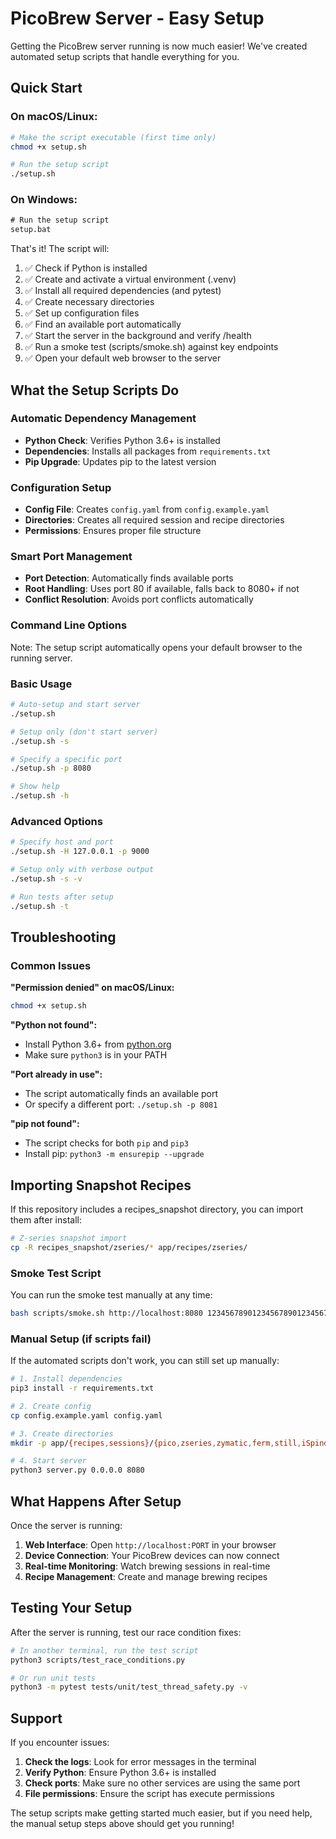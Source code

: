 # PicoBrew Server - Easy Setup

Getting the PicoBrew server running is now much easier! We've created automated setup scripts that handle everything for you.

## Quick Start

### On macOS/Linux:
```bash
# Make the script executable (first time only)
chmod +x setup.sh

# Run the setup script
./setup.sh
```

### On Windows:
```cmd
# Run the setup script
setup.bat
```

That's it! The script will:
1. ✅ Check if Python is installed
2. ✅ Create and activate a virtual environment (.venv)
3. ✅ Install all required dependencies (and pytest)
4. ✅ Create necessary directories
5. ✅ Set up configuration files
6. ✅ Find an available port automatically
7. ✅ Start the server in the background and verify /health
8. ✅ Run a smoke test (scripts/smoke.sh) against key endpoints
9. ✅ Open your default web browser to the server

## What the Setup Scripts Do

### Automatic Dependency Management
- **Python Check**: Verifies Python 3.6+ is installed
- **Dependencies**: Installs all packages from `requirements.txt`
- **Pip Upgrade**: Updates pip to the latest version

### Configuration Setup
- **Config File**: Creates `config.yaml` from `config.example.yaml`
- **Directories**: Creates all required session and recipe directories
- **Permissions**: Ensures proper file structure

### Smart Port Management
- **Port Detection**: Automatically finds available ports
- **Root Handling**: Uses port 80 if available, falls back to 8080+ if not
- **Conflict Resolution**: Avoids port conflicts automatically

### Command Line Options
Note: The setup script automatically opens your default browser to the running server.

### Basic Usage
```bash
# Auto-setup and start server
./setup.sh

# Setup only (don't start server)
./setup.sh -s

# Specify a specific port
./setup.sh -p 8080

# Show help
./setup.sh -h
```

### Advanced Options
```bash
# Specify host and port
./setup.sh -H 127.0.0.1 -p 9000

# Setup only with verbose output
./setup.sh -s -v

# Run tests after setup
./setup.sh -t
```

## Troubleshooting

### Common Issues

**"Permission denied" on macOS/Linux:**
```bash
chmod +x setup.sh
```

**"Python not found":**
- Install Python 3.6+ from [python.org](https://python.org)
- Make sure `python3` is in your PATH

**"Port already in use":**
- The script automatically finds an available port
- Or specify a different port: `./setup.sh -p 8081`

**"pip not found":**
- The script checks for both `pip` and `pip3`
- Install pip: `python3 -m ensurepip --upgrade`

## Importing Snapshot Recipes

If this repository includes a recipes_snapshot directory, you can import them after install:

```bash
# Z-series snapshot import
cp -R recipes_snapshot/zseries/* app/recipes/zseries/
```

### Smoke Test Script
You can run the smoke test manually at any time:

```bash
bash scripts/smoke.sh http://localhost:8080 12345678901234567890123456789012
```

### Manual Setup (if scripts fail)

If the automated scripts don't work, you can still set up manually:

```bash
# 1. Install dependencies
pip3 install -r requirements.txt

# 2. Create config
cp config.example.yaml config.yaml

# 3. Create directories
mkdir -p app/{recipes,sessions}/{pico,zseries,zymatic,ferm,still,iSpindel,tilt}/{active,archive}

# 4. Start server
python3 server.py 0.0.0.0 8080
```

## What Happens After Setup

Once the server is running:

1. **Web Interface**: Open `http://localhost:PORT` in your browser
2. **Device Connection**: Your PicoBrew devices can now connect
3. **Real-time Monitoring**: Watch brewing sessions in real-time
4. **Recipe Management**: Create and manage brewing recipes

## Testing Your Setup

After the server is running, test our race condition fixes:

```bash
# In another terminal, run the test script
python3 scripts/test_race_conditions.py

# Or run unit tests
python3 -m pytest tests/unit/test_thread_safety.py -v
```

## Support

If you encounter issues:

1. **Check the logs**: Look for error messages in the terminal
2. **Verify Python**: Ensure Python 3.6+ is installed
3. **Check ports**: Make sure no other services are using the same port
4. **File permissions**: Ensure the script has execute permissions

The setup scripts make getting started much easier, but if you need help, the manual setup steps above should get you running!
